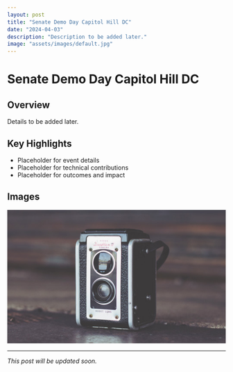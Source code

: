 ```yaml
---
layout: post
title: "Senate Demo Day Capitol Hill DC"
date: "2024-04-03"
description: "Description to be added later."
image: "assets/images/default.jpg"
---
```


# Senate Demo Day Capitol Hill DC

## Overview
Details to be added later.

## Key Highlights
- Placeholder for event details
- Placeholder for technical contributions
- Placeholder for outcomes and impact

## Images
![Placeholder](assets/images/default.jpg)

---

*This post will be updated soon.*
